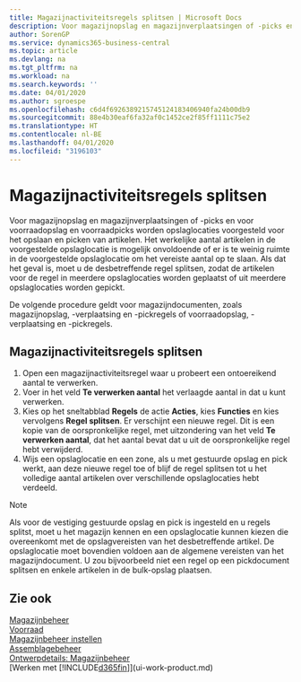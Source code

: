 ```yaml
---
title: Magazijnactiviteitsregels splitsen | Microsoft Docs
description: Voor magazijnopslag en magazijnverplaatsingen of -picks en voor voorraadopslag en voorraadpicks worden opslaglocaties voorgesteld voor het opslaan en picken van artikelen. Het werkelijke aantal artikelen in de voorgestelde opslaglocatie is mogelijk onvoldoende of er is te weinig ruimte in de voorgestelde opslaglocatie om het vereiste aantal op te slaan. Als dat het geval is, moet u de desbetreffende regel splitsen, zodat de artikelen voor de regel in meerdere opslaglocaties worden geplaatst of uit meerdere opslaglocaties worden gepickt.
author: SorenGP
ms.service: dynamics365-business-central
ms.topic: article
ms.devlang: na
ms.tgt_pltfrm: na
ms.workload: na
ms.search.keywords: ''
ms.date: 04/01/2020
ms.author: sgroespe
ms.openlocfilehash: c6d4f6926389215745124183406940fa24b00db9
ms.sourcegitcommit: 88e4b30eaf6fa32af0c1452ce2f85ff1111c75e2
ms.translationtype: HT
ms.contentlocale: nl-BE
ms.lasthandoff: 04/01/2020
ms.locfileid: "3196103"
---
```

# <a name="split-warehouse-activity-lines"></a>Magazijnactiviteitsregels splitsen
Voor magazijnopslag en magazijnverplaatsingen of -picks en voor voorraadopslag en voorraadpicks worden opslaglocaties voorgesteld voor het opslaan en picken van artikelen. Het werkelijke aantal artikelen in de voorgestelde opslaglocatie is mogelijk onvoldoende of er is te weinig ruimte in de voorgestelde opslaglocatie om het vereiste aantal op te slaan. Als dat het geval is, moet u de desbetreffende regel splitsen, zodat de artikelen voor de regel in meerdere opslaglocaties worden geplaatst of uit meerdere opslaglocaties worden gepickt.  

De volgende procedure geldt voor magazijndocumenten, zoals magazijnopslag, -verplaatsing en -pickregels of voorraadopslag, -verplaatsing en -pickregels.  

## <a name="to-split-warehouse-activity-lines"></a>Magazijnactiviteitsregels splitsen  
1.  Open een magazijnactiviteitsregel waar u probeert een ontoereikend aantal te verwerken.  
2.  Voer in het veld **Te verwerken aantal** het verlaagde aantal in dat u kunt verwerken.  
3.  Kies op het sneltabblad **Regels** de actie **Acties**, kies **Functies** en kies vervolgens **Regel splitsen**. Er verschijnt een nieuwe regel. Dit is een kopie van de oorspronkelijke regel, met uitzondering van het veld **Te verwerken aantal**, dat het aantal bevat dat u uit de oorspronkelijke regel hebt verwijderd.  
4.  Wijs een opslaglocatie en een zone, als u met gestuurde opslag en pick werkt, aan deze nieuwe regel toe of blijf de regel splitsen tot u het volledige aantal artikelen over verschillende opslaglocaties hebt verdeeld.  

> [!NOTE]  
>  Als voor de vestiging gestuurde opslag en pick is ingesteld en u regels splitst, moet u het magazijn kennen en een opslaglocatie kunnen kiezen die overeenkomt met de opslagvereisten van het desbetreffende artikel. De opslaglocatie moet bovendien voldoen aan de algemene vereisten van het magazijndocument. U zou bijvoorbeeld niet een regel op een pickdocument splitsen en enkele artikelen in de bulk-opslag plaatsen.  

## <a name="see-also"></a>Zie ook  
[Magazijnbeheer](warehouse-manage-warehouse.md)  
[Voorraad](inventory-manage-inventory.md)  
[Magazijnbeheer instellen](warehouse-setup-warehouse.md)     
[Assemblagebeheer](assembly-assemble-items.md)    
[Ontwerpdetails: Magazijnbeheer](design-details-warehouse-management.md)  
[Werken met [!INCLUDE[d365fin](includes/d365fin_md.md)]](ui-work-product.md)
